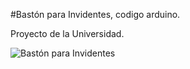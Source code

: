 #Bastón para Invidentes, codigo arduino.

Proyecto de la Universidad.


![Bastón para Invidentes](https://github.com/Varela11-CR/Bast-n-para-Invidentes/blob/master/BastonInvidentes.gif)

